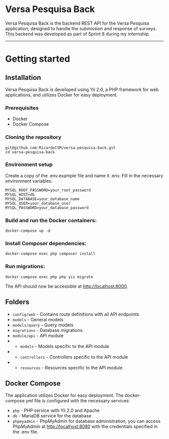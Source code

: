 # Versa Pesquisa Back

Versa Pesquisa Back is the backend REST API for the Versa Pesquisa application, designed to handle the submission and response of surveys. This backend was developed as part of Sprint 8 during my internship.

----------

# Getting started

## Installation

Versa Pesquisa Back is developed using Yii 2.0, a PHP framework for web applications, and utilizes Docker for easy deployment.

### Prerequisites

- Docker
- Docker Compose

### Cloning the repository

```shell
git@github.com:RicardoCSM/versa-pesquisa-back.git
cd versa-pesquisa-back
```

### Environment setup

Create a copy of the .env.example file and name it .env. Fill in the necessary environment variables:

```shell
MYSQL_ROOT_PASSWORD=your_root_password
MYSQL_HOST=db
MYSQL_DATABASE=your_database_name
MYSQL_USER=your_database_user
MYSQL_PASSWORD=your_database_password
```

### Build and run the Docker containers:

```shell
docker-compose up -d
```

### Install Composer dependencies:

```shell
docker-compose exec php composer install
```

### Run migrations:

```shell
docker-compose exec php php yii migrate
```

The API should now be accessible at [http://localhost:8000](http://localhost:8000).

## Folders

- `config/web` - Contains route definitions with all API endpoints
- `models` - General models
- `models/query` - Query models
- `migrations` - Database migrations
- `module/api` - API module
- - `models` - Models specific to the API module
- - `controllers` - Controllers specific to the API module
- - `resources` - Resources specific to the API module

## Docker Compose

The application utilizes Docker for easy deployment. The docker-compose.yml file is configured with the necessary services:

- `php` - PHP service with Yii 2.0 and Apache
- `db` - MariaDB service for the database
- `phpmyadmin` - PhpMyAdmin for database administration, you can access PhpMyAdmin at [http://localhost:8080](http://localhost:8080) with the credentials specified in the .env file.

